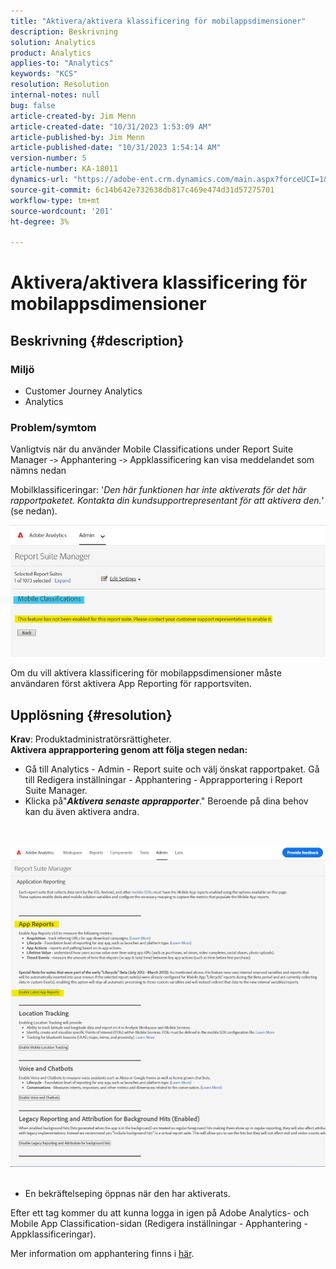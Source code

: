 ```yaml
---
title: "Aktivera/aktivera klassificering för mobilappsdimensioner"
description: Beskrivning
solution: Analytics
product: Analytics
applies-to: "Analytics"
keywords: "KCS"
resolution: Resolution
internal-notes: null
bug: false
article-created-by: Jim Menn
article-created-date: "10/31/2023 1:53:09 AM"
article-published-by: Jim Menn
article-published-date: "10/31/2023 1:54:14 AM"
version-number: 5
article-number: KA-18011
dynamics-url: "https://adobe-ent.crm.dynamics.com/main.aspx?forceUCI=1&pagetype=entityrecord&etn=knowledgearticle&id=974ecf38-9077-ee11-8179-6045bd006268"
source-git-commit: 6c14b642e732638db817c469e474d31d57275701
workflow-type: tm+mt
source-wordcount: '201'
ht-degree: 3%

---
```


# Aktivera/aktivera klassificering för mobilappsdimensioner

## Beskrivning {#description}


### <b>Miljö</b>

- Customer Journey Analytics
- Analytics 




### <b>Problem/symtom</b>

Vanligtvis när du använder Mobile Classifications under Report Suite Manager -`>`  Apphantering -`>`  Appklassificering kan visa meddelandet som nämns nedan

Mobilklassificeringar: &#39;*Den här funktionen har inte aktiverats för det här rapportpaketet. Kontakta din kundsupportrepresentant för att aktivera den.*&#39; (se nedan).

![](assets/___984ecf38-9077-ee11-8179-6045bd006268___.png)

Om du vill aktivera klassificering för mobilappsdimensioner måste användaren först aktivera App Reporting för rapportsviten.


## Upplösning {#resolution}

<b>Krav</b>: Produktadministratörsrättigheter.<br><b>Aktivera apprapportering genom att följa stegen nedan:</b>
- Gå till Analytics - Admin - Report suite och välj önskat rapportpaket. Gå till Redigera inställningar - Apphantering -<b> </b>Apprapportering i Report Suite Manager.
- Klicka på&quot;<b>*Aktivera senaste apprapporter</b>*.&quot; Beroende på dina behov kan du även aktivera andra.

<br> <br>![](assets/0ae3ca9c-b68f-ec11-b400-00224804a35d.png)
 
- En bekräftelseping öppnas när den har aktiverats.


Efter ett tag kommer du att kunna logga in igen på Adobe Analytics- och Mobile App Classification-sidan (Redigera inställningar - Apphantering - Appklassificeringar).

Mer information om apphantering finns i [här](https://experienceleague.adobe.com/docs/analytics/admin/admin-tools/manage-report-suites/edit-report-suite/app-management/app-reporting.html "Klicka för att följa länken: https://experienceleague.adobe.com/docs/analytics/admin/admin-tools/mobile-management.html?lang=en").
